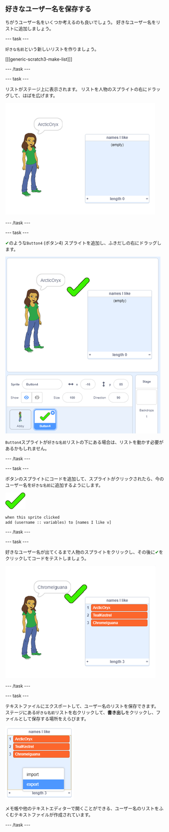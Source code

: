 ## 好きなユーザー名を保存する

ちがうユーザー名をいくつか考えるのも良いでしょう。 好きなユーザー名をリストに追加しましょう。

\--- task \---

`好きな名前`という新しいリストを作りましょう。

[[[generic-scratch3-make-list]]]

\--- /task \---

\--- task \---

リストがステージ上に表示されます。 リストを人物のスプライトの右にドラッグして、はばを広げます。

![左下でハイライト表示されている、サイズをかえた「好きな名前」リスト](images/usernames-like-stage.png)

\--- /task \---

\--- task \---

<span style="color: green;">✔</span>のような`Button4` (ボタン4) スプライトを追加し、ふきだしの右にドラッグします。

![ステージ上の「好きな名前」リストのとなりにある緑色のチェックマークのスプライト](images/usernames-tick.png)

`Button4`スプライトが`好きな名前`リストの下にある場合は、リストを動かす必要があるかもしれません。

\--- /task \---

\--- task \---

ボタンのスプライトにコードを追加して、スプライトがクリックされたら、今のユーザー名を`好きな名前`に追加するようにします。

![ボタンのスプライト](images/button-sprite.png)

```blocks3
when this sprite clicked
add (username :: variables) to [names I like v]
```

\--- /task \---

\--- task \---

好きなユーザー名が出てくるまで人物のスプライトをクリックし、その後に<span style="color: green;">✔</span>をクリックしてコードをテストしましょう。

![ユーザー名が追加された「好きな名前」リスト](images/usernames-like-list.png)

\--- /task \---

\--- task \---

テキストファイルにエクスポートして、ユーザー名のリストを保存できます。 ステージにある`好きな名前`リストを右クリックして、**書き出し**をクリックし、ファイルとして保存する場所をえらびます。

![「書き出し」オプションがハイライト表示されたリストメニュー](images/usernames-export.png)

メモ帳や他のテキストエディターで開くことができる、ユーザー名のリストをふくむテキストファイルが作成されています。

\--- /task \---